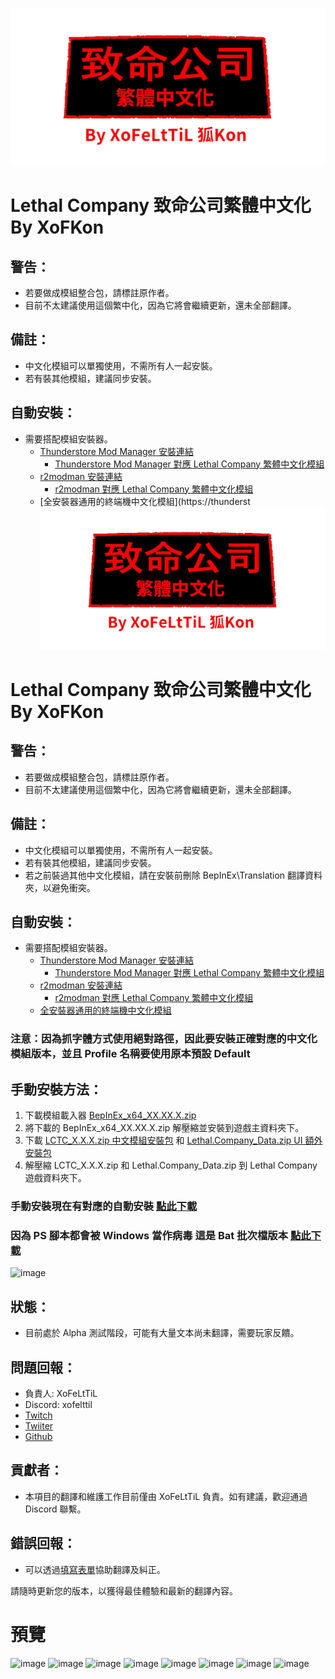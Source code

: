 ![圖片](https://github.com/XoF-eLtTiL/LCTC/blob/a5a814f7ecc7289dccda56e667d6fa310044a42b/Maina.png)

# Lethal Company 致命公司繁體中文化 By XoFKon

## 警告：
- 若要做成模組整合包，請標註原作者。
- 目前不太建議使用這個繁中化，因為它將會繼續更新，還未全部翻譯。

## 備註：
- 中文化模組可以單獨使用，不需所有人一起安裝。
- 若有裝其他模組，建議同步安裝。


## 自動安裝：
- 需要搭配模組安裝器。
  - [Thunderstore Mod Manager 安裝連結](https://www.overwolf.com/app/Thunderstore-Thunderstore_Mod_Manager)
    - [Thunderstore Mod Manager 對應 Lethal Company 繁體中文化模組](https://thunderstore.io/c/lethal-company/p/XoFKonL/LCTC_Thunderstore)
  - [r2modman 安裝連結](https://thunderstore.io/package/ebkr/r2modman/)
    - [r2modman 對應 Lethal Company 繁體中文化模組](https://thunderstore.io/c/lethal-company/p/XoFKon/LCTC_r2/)
  - [全安裝器通用的終端機中文化模組](https://thunderst![圖片](https://github.com/XoF-eLtTiL/LCTC/blob/a5a814f7ecc7289dccda56e667d6fa310044a42b/Maina.png)

# Lethal Company 致命公司繁體中文化 By XoFKon

## 警告：
- 若要做成模組整合包，請標註原作者。
- 目前不太建議使用這個繁中化，因為它將會繼續更新，還未全部翻譯。

## 備註：
- 中文化模組可以單獨使用，不需所有人一起安裝。
- 若有裝其他模組，建議同步安裝。
- 若之前裝過其他中文化模組，請在安裝前刪除 BepInEx\Translation 翻譯資料夾，以避免衝突。

## 自動安裝：
- 需要搭配模組安裝器。
  - [Thunderstore Mod Manager 安裝連結](https://www.overwolf.com/app/Thunderstore-Thunderstore_Mod_Manager)
    - [Thunderstore Mod Manager 對應 Lethal Company 繁體中文化模組](https://thunderstore.io/c/lethal-company/p/XoFKon/LCTC_Thunderstore)
  - [r2modman 安裝連結](https://thunderstore.io/package/ebkr/r2modman/)
    - [r2modman 對應 Lethal Company 繁體中文化模組](https://thunderstore.io/c/lethal-company/p/XoFKon/LCTC_r2/)
  - [全安裝器通用的終端機中文化模組](https://thunderstore.io/c/lethal-company/p/XoFKon/LCTC_Terminal/)

### 注意：因為抓字體方式使用**絕對路徑**，因此要安裝正確對應的中文化模組版本，**__並且 Profile 名稱要使用原本預設 Default__**

## 手動安裝方法：
1. 下載模組載入器 [BepInEx_x64_XX.XX.X.zip](https://github.com/BepInEx/BepInEx/releases/latest) 
2. 將下載的 BepInEx_x64_XX.XX.X.zip 解壓縮並安裝到遊戲主資料夾下。
3. 下載 [LCTC_X.X.X.zip 中文模組安裝包](https://github.com/XoF-eLtTiL/LCTC/releases/latest/download/LCTC_github.zip) 和 [Lethal.Company_Data.zip UI 額外安裝包](https://github.com/XoF-eLtTiL/LCTC/releases/latest/download/Lethal.Company_Data.zip)
4. 解壓縮 LCTC_X.X.X.zip 和 Lethal.Company_Data.zip 到 Lethal Company 遊戲資料夾下。

### 手動安裝現在有對應的自動安裝 [點此下載](https://github.com/XoF-eLtTiL/LCTC/releases/latest/download/LCTC.exe)
### 因為 PS 腳本都會被 Windows 當作病毒 這是 Bat 批次檔版本 [點此下載](https://github.com/XoF-eLtTiL/LCTC/releases/latest/download/LCTC_Installer.bat)

![image](https://truth.bahamut.com.tw/s01/202312/08d601fe64c5ca8de3ae29f95a476172.PNG)

## 狀態：
- 目前處於 Alpha 測試階段，可能有大量文本尚未翻譯，需要玩家反饋。

## 問題回報：
- 負責人: XoFeLtTiL
- Discord: xofelttil
- [Twitch](https://www.twitch.tv/xofkon)
- [Twiiter](https://twitter.com/XoF_eLtTiL)
- [Github](https://github.com/XoF-eLtTiL)

## 貢獻者：
- 本項目的翻譯和維護工作目前僅由 XoFeLtTiL 負責。如有建議，歡迎通過 Discord 聯繫。

## 錯誤回報：
- 可以透過[填寫表單](https://docs.google.com/forms/d/e/1FAIpQLScSK-KYCY60u2rfJnsGh68rE7QvVuDsz5H1Qxt4bIMs2x5BGg/viewform?usp=sf_link)協助翻譯及糾正。

請隨時更新您的版本，以獲得最佳體驗和最新的翻譯內容。

# 預覽
![image](https://truth.bahamut.com.tw/s01/202312/cffd10f4ac1e7d73f95a67f6549c7abd.JPG)
![image](https://truth.bahamut.com.tw/s01/202312/85762961298578caf8abe0d7523accdf.PNG)
![image](https://truth.bahamut.com.tw/s01/202312/6bdc095a97f3c580db57f2f0598265ac.JPG)
![image](https://truth.bahamut.com.tw/s01/202312/90f3a7e4233735ce14ad80620f347016.JPG)
![image](https://truth.bahamut.com.tw/s01/202312/a2884d874e4ff76f8ce8ab3e6371f99c.JPG)
![image](https://truth.bahamut.com.tw/s01/202312/b84e490b405107d50929434df282fe70.JPG)
![image](https://truth.bahamut.com.tw/s01/202312/423de9be8b7929b695d3c3fae4224096.JPG)
![image](https://truth.bahamut.com.tw/s01/202312/c44ccccac1656c71b4aa408ec6921865.JPG)
